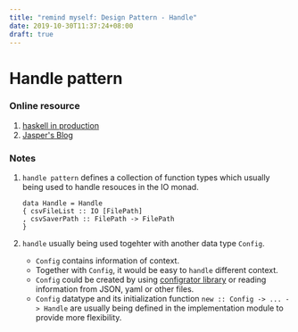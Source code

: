 ```yaml
---
title: "remind myself: Design Pattern - Handle"
date: 2019-10-30T11:37:24+08:00
draft: true
---
```


# **Handle** pattern

### Online resource 
1. [haskell in production](http://felixmulder.com/writing/2019/10/05/Designing-testable-components.html)
2. [Jasper's Blog](https://jaspervdj.be/posts/2018-03-08-handle-pattern.html)


### Notes

1. `handle pattern` defines a collection of function types which usually being used to handle resouces in the IO monad.  
   
    ```
    data Handle = Handle 
    { csvFileList :: IO [FilePath]
    , csvSaverPath :: FilePath -> FilePath
    }
    ```

2. `handle` usually being used togehter with another data type `Config`. 
   - `Config` contains information of context.    
   - Together with `Config`, it would be easy to `handle` different context.
   - `Config` could be created by using [configrator library](https://hackage.haskell.org/package/configurator) or reading information from JSON, yaml or other files.
   - `Config` datatype and its initialization function `new :: Config -> ... -> Handle` are usually being defined in the implementation module to provide more flexibility.